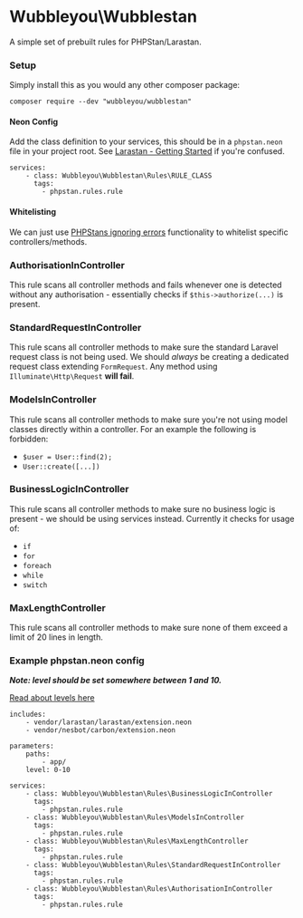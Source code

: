 # Wubbleyou\Wubblestan

A simple set of prebuilt rules for PHPStan/Larastan.

### Setup

Simply install this as you would any other composer package:

`composer require --dev "wubbleyou/wubblestan"`

#### Neon Config

Add the class definition to your services, this should be in a `phpstan.neon` file in your project root. See [Larastan - Getting Started](https://github.com/larastan/larastan?tab=readme-ov-file#-getting-started-in-3-steps) if you're confused.

```
services:
    - class: Wubbleyou\Wubblestan\Rules\RULE_CLASS
      tags:
        - phpstan.rules.rule
```

#### Whitelisting

We can just use [PHPStans ignoring errors](https://phpstan.org/user-guide/ignoring-errors) functionality to whitelist specific controllers/methods.

### AuthorisationInController

This rule scans all controller methods and fails whenever one is detected without any authorisation - essentially checks if `$this->authorize(...)` is present.

### StandardRequestInController

This rule scans all controller methods to make sure the standard Laravel request class is not being used. We should _always_ be creating a dedicated request class extending `FormRequest`.
Any method using `Illuminate\Http\Request` **will fail**.

### ModelsInController

This rule scans all controller methods to make sure you're not using model classes directly within a controller. For an example the following is forbidden:

-   `$user = User::find(2);`
-   `User::create([...])`

### BusinessLogicInController

This rule scans all controller methods to make sure no business logic is present - we should be using services instead. Currently it checks for usage of:

-   `if`
-   `for`
-   `foreach`
-   `while`
-   `switch`

### MaxLengthController

This rule scans all controller methods to make sure none of them exceed a limit of 20 lines in length.

### Example phpstan.neon config

**_Note: level should be set somewhere between 1 and 10._**

[Read about levels here](https://phpstan.org/user-guide/rule-levels)

```
includes:
    - vendor/larastan/larastan/extension.neon
    - vendor/nesbot/carbon/extension.neon

parameters:
    paths:
        - app/
    level: 0-10

services:
    - class: Wubbleyou\Wubblestan\Rules\BusinessLogicInController
      tags:
        - phpstan.rules.rule
    - class: Wubbleyou\Wubblestan\Rules\ModelsInController
      tags:
        - phpstan.rules.rule
    - class: Wubbleyou\Wubblestan\Rules\MaxLengthController
      tags:
        - phpstan.rules.rule
    - class: Wubbleyou\Wubblestan\Rules\StandardRequestInController
      tags:
        - phpstan.rules.rule
    - class: Wubbleyou\Wubblestan\Rules\AuthorisationInController
      tags:
        - phpstan.rules.rule
```
